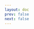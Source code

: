 ```yaml
---
layout: doc
prev: false
next: false
---
```


<CustomItemBox :item="{
  name: '《温尔特堡的地下遗迹》',
  icon: '/wiki/item/book_c_01.png',
  type: '书籍',
  description: '',
  params: {
    stack: 1,
    durability: -1 
  },
  obtain: {
    found: [],
    npc: [],
    shop: [],
    gardening: []
  }
}" />
